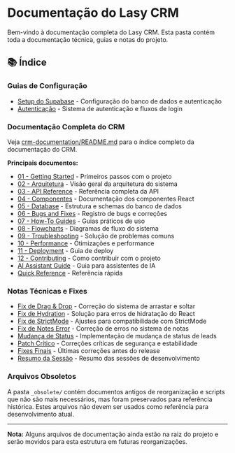 # Documentação do Lasy CRM

Bem-vindo à documentação completa do Lasy CRM. Esta pasta contém toda a documentação técnica, guias e notas do projeto.

## 📚 Índice

### Guias de Configuração

- [Setup do Supabase](../SUPABASE_SETUP.md) - Configuração do banco de dados e autenticação
- [Autenticação](guia/AUTHENTICATION.md) - Sistema de autenticação e fluxos de login

### Documentação Completa do CRM

Veja [crm-documentation/README.md](crm-documentation/README.md) para o índice completo da documentação do CRM.

**Principais documentos:**

- [01 - Getting Started](crm-documentation/01-GETTING-STARTED.md) - Primeiros passos com o projeto
- [02 - Arquitetura](crm-documentation/02-ARCHITECTURE.md) - Visão geral da arquitetura do sistema
- [03 - API Reference](crm-documentation/03-API-REFERENCE.md) - Referência completa da API
- [04 - Componentes](crm-documentation/04-COMPONENTS.md) - Documentação dos componentes React
- [05 - Database](crm-documentation/05-DATABASE.md) - Estrutura e schemas do banco de dados
- [06 - Bugs and Fixes](crm-documentation/06-BUGS-AND-FIXES.md) - Registro de bugs e correções
- [07 - How-To Guides](crm-documentation/07-HOW-TO-GUIDES.md) - Guias práticos de uso
- [08 - Flowcharts](crm-documentation/08-FLOWCHARTS.md) - Diagramas de fluxo do sistema
- [09 - Troubleshooting](crm-documentation/09-TROUBLESHOOTING.md) - Solução de problemas comuns
- [10 - Performance](crm-documentation/10-PERFORMANCE.md) - Otimizações e performance
- [11 - Deployment](crm-documentation/11-DEPLOYMENT.md) - Guia de deploy
- [12 - Contributing](crm-documentation/12-CONTRIBUTING.md) - Como contribuir com o projeto
- [AI Assistant Guide](crm-documentation/AI-ASSISTANT-GUIDE.md) - Guia para assistentes de IA
- [Quick Reference](crm-documentation/QUICK-REFERENCE.md) - Referência rápida

### Notas Técnicas e Fixes

- [Fix de Drag & Drop](notes/DRAG_DROP_FIX.md) - Correção do sistema de arrastar e soltar
- [Fix de Hydration](../HYDRATION_FIX_FINAL.md) - Solução para erros de hidratação do React
- [Fix de StrictMode](notes/STRICTMODE_FIX.md) - Ajustes para compatibilidade com StrictMode
- [Fix de Notes Error](../FIX_NOTES_ERROR.md) - Correção de erros no sistema de notas
- [Mudança de Status](notes/STATUS_CHANGE.md) - Implementação de mudança de status de leads
- [Patch Crítico](notes/CRITICAL_PATCH.md) - Correções críticas de segurança e estabilidade
- [Fixes Finais](notes/FINAL_FIXES.md) - Últimas correções antes do release
- [Resumo da Sessão](../SESSION_SUMMARY.md) - Resumo das sessões de desenvolvimento

### Arquivos Obsoletos

A pasta `_obsolete/` contém documentos antigos de reorganização e scripts que não são mais necessários, mas foram preservados para referência histórica. Estes arquivos não devem ser usados como referência para desenvolvimento atual.

---

**Nota:** Alguns arquivos de documentação ainda estão na raiz do projeto e serão movidos para esta estrutura em futuras reorganizações.
